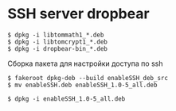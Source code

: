 # SSH server dropbear

```
$ dpkg -i libtommath1_*.deb
$ dpkg -i libtomcrypt1_*.deb
$ dpkg -i dropbear-bin_*.deb
```
Сборка пакета для настройки доступа по ssh
```
$ fakeroot dpkg-deb --build enableSSH_deb_src
$ mv enableSSH.deb enableSSH_1.0-5_all.deb
```
```
$ dpkg -i enableSSH_1.0-5_all.deb
```
